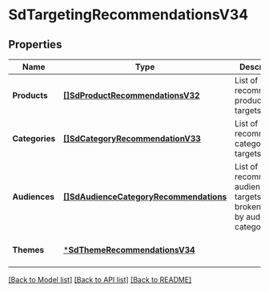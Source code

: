# SdTargetingRecommendationsV34

## Properties
Name | Type | Description | Notes
------------ | ------------- | ------------- | -------------
**Products** | [**[]SdProductRecommendationsV32**](SDProductRecommendationsV32.md) | List of recommended product targets | [optional] [default to null]
**Categories** | [**[]SdCategoryRecommendationV33**](SDCategoryRecommendationV33.md) | List of recommended category targets | [optional] [default to null]
**Audiences** | [**[]SdAudienceCategoryRecommendations**](SDAudienceCategoryRecommendations.md) | List of recommended audience targets, broken down by audience category | [optional] [default to null]
**Themes** | [***SdThemeRecommendationsV34**](SDThemeRecommendationsV34.md) |  | [optional] [default to null]

[[Back to Model list]](../README.md#documentation-for-models) [[Back to API list]](../README.md#documentation-for-api-endpoints) [[Back to README]](../README.md)

